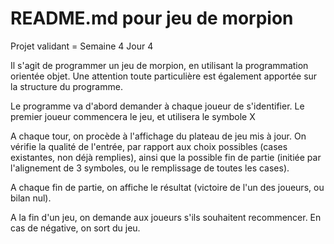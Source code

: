 # README.md pour jeu de morpion

Projet validant = Semaine 4 Jour 4


Il s'agit de programmer un jeu de morpion, en utilisant la programmation orientée objet.
Une attention toute particulière est également apportée sur la structure du programme.


Le programme va d'abord demander à chaque joueur de s'identifier. 
Le premier joueur commencera le jeu, et utilisera le symbole X

A chaque tour, on procède à l'affichage du plateau de jeu mis à jour.
On vérifie la qualité de l'entrée, par rapport aux choix possibles (cases existantes, non déjà remplies), ainsi que la possible fin de partie (initiée par l'alignement de 3 symboles, ou le remplissage de toutes les cases).

A chaque fin de partie, on affiche le résultat (victoire de l'un des joueurs, ou bilan nul).

A la fin d'un jeu, on demande aux joueurs s'ils souhaitent recommencer.
En cas de négative, on sort du jeu.





